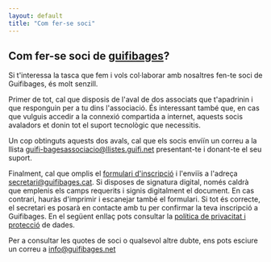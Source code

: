 ```yaml
---
layout: default
title: "Com fer-se soci"
---
```


## Com fer-se soci de [guifibages](https://guifibages.cat)?

Si t'interessa la tasca que fem i vols col·laborar amb nosaltres fen-te soci de Guifibages, és molt senzill. 

Primer de tot, cal que disposis de l'aval de dos associats que t'apadrinin i que responguin per a tu dins l'associació. És interessant també que, en cas que vulguis accedir a la connexió compartida a internet, aquests socis avaladors et donin tot el suport tecnològic que necessitis.

Un cop obtinguts aquests dos avals, cal que els socis enviïn un correu a la llista [guifi-bagesassociacio@llistes.guifi.net](mailto:guifi-baegsassociacio@llistes.guifi.net) presentant-te i donant-te el seu suport. 

Finalment, cal que omplis el [formulari d'inscripció](/files/associacio/FormulariAltaSoci.pdf) i l'enviïs a l'adreça [secretari@guifibages.cat](mailto:secretari@guifibages.cat). Si disposes de signatura digital, només caldrà que emplenis els camps requerits i signis digitalment el document. En cas contrari, hauràs d'imprimir i escanejar també el formulari. Si tot és correcte, el secretari es posarà en contacte amb tu per confirmar la teva inscripció a Guifibages. En el següent enllaç pots consultar la [política de privacitat i protecció](/doc/privacitat/) de dades. 

Per a consultar les quotes de soci o qualsevol altre dubte, ens pots esciure un correu a [info@guifibages.net](mailto:info@guifibages.net)



